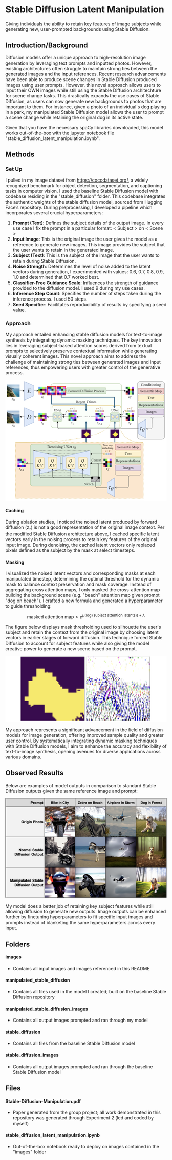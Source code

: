 # Stable Diffusion Latent Manipulation
Giving individuals the ability to retain key features of image subjects while generating new, user-prompted backgrounds using Stable Diffusion.

## Introduction/Background
Diffusion models offer a unique approach to high-resolution image generation by leveraging text prompts and inputted photos. However, existing architectures often struggle to maintain strong ties between the generated images and the input references. Recent research advancements have been able to produce scene changes in Stable Diffusion produced images using user prompts. However, this novel approach allows users to input their OWN images while still using the Stable Diffusion architechture for scene change tasks. This drastically expands the use cases of Stable Diffusion, as users can now generate new backgrounds to photos that are important to them. For instance, given a photo of an individual's dog playing in a park, my manipulated Stable Diffusion model allows the user to prompt a scene change while retaining the original dog in its active state. 

Given that you have the necessary spaCy libraries downloaded, this model works out-of-the-box with the jupyter notebook file "stable_diffusion_latent_manipulation.ipynb". 

## Methods
### Set Up
I pulled in my image dataset from https://cocodataset.org/, a widely recognized benchmark for object detection, segmentation, and captioning tasks in computer vision. I used the baseline Stable Diffusion model with codebase residing in the "stable_diffusion" folder. This codebase integrates the authentic weights of the stable diffusion model, sourced from Hugging Face’s repository. During preprocessing, I developed a pipeline which incorporates several crucial hyperparameters:
1. **Prompt (Text)**: Defines the subject details of the output image. In every use case I fix the prompt in a particular format:
< Subject > on < Scene >
2. **Input Image**: This is the original image the user gives the model as a reference to generate new images. This image provides the subject that the user wants to retain in the generated image.
3. **Subject (Text)**: This is the subject of the image that the user wants to retain during Stable Diffusion.
4. **Noise Strength**: Determines the level of noise added to the latent vectors during generation, I experimented with values: 0.6, 0.7, 0.8, 0.9, 1.0 and determined that 0.7 worked best. 
5. **Classifier-Free Guidance Scale**: Influences the strength of guidance provided to the diffusion model. I used 9 during my use cases.
6. **Inference Step Count**: Specifies the number of steps taken during the inference process. I used 50 steps.
7. **Seed Specifier**: Facilitates reproducibility of results by specifying a seed value.

### Approach
My approach entailed enhancing stable diffusion models for text-to-image synthesis by integrating dynamic masking techniques. The key innovation lies in leveraging subject-based attention scores derived from textual prompts to selectively preserve contextual information while generating visually coherent images. This novel approach aims to address the challenge of maintaining strong ties between generated images and input references, thus empowering users with greater control of the generative process. 

![alt text](images/stable_diffusion.png "Altered Stable Diffusion Architecture")

#### Caching
During ablation studies, I noticed the noised latent produced by forward diffusion ($z_\tau$) is not a good representation of the original image context. Per the modified Stable Diffusion architecture above, I cached specific latent vectors early in the noising process to retain key features of the original input image. During denoising, the cached latent vectors only replaced pixels defined as the subject by the mask at select timesteps. 
#### Masking
I visualized the noised latent vectors and corresponding masks at each manipulated timestep, determining the optimal threshold for the dynamic mask to balance context preservation and mask coverage. Instead of aggregating cross attention maps, I only masked the cross-attention map building the background scene (e.g. "beach" attention map given prompt "dog on beach"). I crafted a new formula and generated a hyperparameter to guide thresholding:

$$\text{masked attention map} > e^{\mu(\log (\text{subject attention latents})) + \lambda}$$


The figure below displays mask thresholding used to silhouette the user's subject and retain the context from the original image by choosing latent vectors in earlier stages of forward diffusion. This technique forced Stable Diffusion to account for subject features while also giving the model creative power to generate a new scene based on the prompt. 

![alt text](images/attention_mask.png "Scene-Based Attention Mask and Cached Latent Vector")

My approach represents a significant advancement in the field of diffusion models for image generation, offering improved sample quality and greater user control. By systematically integrating dynamic masking techniques with Stable Diffusion models, I aim to enhance the accuracy and flexibility of text-to-image synthesis, opening avenues for diverse applications across various domains.

## Observed Results
Below are examples of model outputs in comparison to standard Stable Diffusion outputs given the same reference image and prompt:

![alt text](images/output.png "Model Outputs")

My model does a better job of retaining key subject features while still allowing diffusion to generate new outputs. Image outputs can be enhanced further by finetuning hyperparameters to fit specific input images and prompts instead of blanketing the same hyperparameters across every input.

## Folders
#### images
- Contains all input images and images referenced in this README

#### manipulated_stable_diffusion
- Contains all files used in the model I created; built on the baseline Stable Diffusion repository

#### manipulated_stable_diffusion_images
- Contains all output images prompted and ran through my model

#### stable_diffusion
- Contains all files from the baseline Stable Diffusion model

#### stable_diffusion_images
- Contains all output images prompted and ran through the baseline Stable Diffusion model

## Files
#### Stable-Diffusion-Manipulation.pdf
- Paper generated from the group project; all work demonstrated in this repository was generated through Experiment 2 (led and coded by myself)

#### stable_diffusion_latent_manipulation.ipynb
- Out-of-the-box notebook ready to deploy on images contained in the "images" folder
